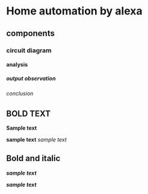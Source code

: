 # Home automation by alexa
## components
### circuit diagram
#### analysis
##### output observation
###### conclusion
## BOLD TEXT
**Sample text**

__sample text__
_sample text_
## Bold and italic
**_sample text_**

__*sample text*__

